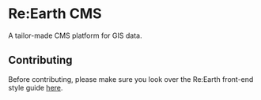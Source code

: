 # Re:Earth CMS

A tailor-made CMS platform for GIS data.

## Contributing

Before contributing, please make sure you look over the Re:Earth front-end style guide [here](https://github.com/reearth/guides/blob/main/frontend/style.md).
